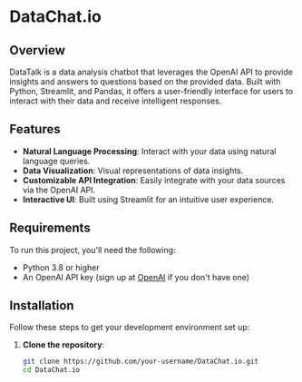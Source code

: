 # DataChat.io


## Overview

DataTalk is a data analysis chatbot that leverages the OpenAI API to provide insights and answers to questions based on the provided data. Built with Python, Streamlit, and Pandas, it offers a user-friendly interface for users to interact with their data and receive intelligent responses.

## Features

- **Natural Language Processing**: Interact with your data using natural language queries.
- **Data Visualization**: Visual representations of data insights.
- **Customizable API Integration**: Easily integrate with your data sources via the OpenAI API.
- **Interactive UI**: Built using Streamlit for an intuitive user experience.

## Requirements

To run this project, you'll need the following:

- Python 3.8 or higher
- An OpenAI API key (sign up at [OpenAI](https://platform.openai.com) if you don't have one)

## Installation

Follow these steps to get your development environment set up:

1. **Clone the repository**:
   ```bash
   git clone https://github.com/your-username/DataChat.io.git
   cd DataChat.io
